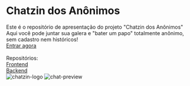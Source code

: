 # Chatzin dos Anônimos
Este é o repositório de apresentação do projeto "Chatzin dos Anônimos"<br>
Aqui você pode juntar sua galera e "bater um papo" totalmente anônimo, sem cadastro nem históricos!<br>
[Entrar agora](https://chatzin-dos-anonimos.onrender.com)<br>
<br>
Repositórios:<br>
[Frontend](https://github.com/kennedfer/chat-websocket-front)<br>
[Backend](https://github.com/kennedfer/chat-websocket-back)<br>
![chatzin-logo](https://user-images.githubusercontent.com/74821126/223880062-dae40759-96d9-40ff-8a60-fed6d2abc4a9.png)
![chat-preview](https://user-images.githubusercontent.com/74821126/223883037-5a44b47f-404c-4d68-a188-7b40ac317764.png)
